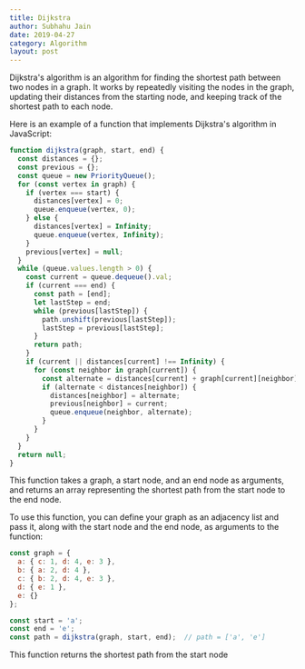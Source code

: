 ```yaml
---
title: Dijkstra
author: Subhahu Jain
date: 2019-04-27
category: Algorithm
layout: post
---
```




Dijkstra's algorithm is an algorithm for finding the shortest path between two nodes in a graph. It works by repeatedly visiting the nodes in the graph, updating their distances from the starting node, and keeping track of the shortest path to each node.

Here is an example of a function that implements Dijkstra's algorithm in JavaScript:

```js
function dijkstra(graph, start, end) {
  const distances = {};
  const previous = {};
  const queue = new PriorityQueue();
  for (const vertex in graph) {
    if (vertex === start) {
      distances[vertex] = 0;
      queue.enqueue(vertex, 0);
    } else {
      distances[vertex] = Infinity;
      queue.enqueue(vertex, Infinity);
    }
    previous[vertex] = null;
  }
  while (queue.values.length > 0) {
    const current = queue.dequeue().val;
    if (current === end) {
      const path = [end];
      let lastStep = end;
      while (previous[lastStep]) {
        path.unshift(previous[lastStep]);
        lastStep = previous[lastStep];
      }
      return path;
    }
    if (current || distances[current] !== Infinity) {
      for (const neighbor in graph[current]) {
        const alternate = distances[current] + graph[current][neighbor];
        if (alternate < distances[neighbor]) {
          distances[neighbor] = alternate;
          previous[neighbor] = current;
          queue.enqueue(neighbor, alternate);
        }
      }
    }
  }
  return null;
}
```

This function takes a graph, a start node, and an end node as arguments, and returns an array representing the shortest path from the start node to the end node.

To use this function, you can define your graph as an adjacency list and pass it, along with the start node and the end node, as arguments to the function:

```js
const graph = {
  a: { c: 1, d: 4, e: 3 },
  b: { a: 2, d: 4 },
  c: { b: 2, d: 4, e: 3 },
  d: { e: 1 },
  e: {}
};

const start = 'a';
const end = 'e';
const path = dijkstra(graph, start, end);  // path = ['a', 'e']
```

This function returns the shortest path from the start node